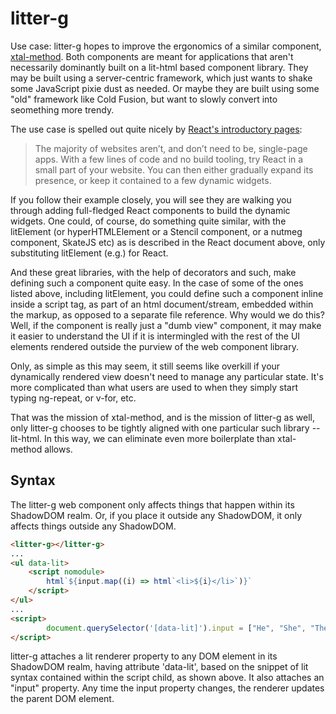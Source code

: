 # litter-g



Use case:  litter-g hopes to improve the ergonomics of a similar component, [xtal-method](https://www.webcomponents.org/element/xtal-method).  Both components are meant for applications that aren't necessarily dominantly built on a lit-html based component library.  They may be built using a server-centric framework, which just wants to shake some JavaScript pixie dust as needed.  Or maybe they are built using some "old" framework like Cold Fusion, but want to slowly convert into seomething more trendy. 

The use case is spelled out quite nicely by [React's introductory pages](https://reactjs.org/docs/add-react-to-a-website.html):

>The majority of websites aren’t, and don’t need to be, single-page apps. With a few lines of code and no build tooling, try React in a small part of your website. You can then either gradually expand its presence, or keep it contained to a few dynamic widgets.

If you follow their example closely, you will see they are walking you through adding full-fledged React components to build the dynamic widgets.
One could, of course, do something quite similar, with the litElement (or hyperHTMLElement or a Stencil component, or a nutmeg component, SkateJS etc) as is described in the React document above, only substituting litElement (e.g.) for React.

And these great libraries, with the help of decorators and such, make defining such a component quite easy.  In the case of some of the ones listed above, including litElement, you could define such a component inline inside a script tag, as part of an html document/stream, embedded within the markup, as opposed to a separate file reference.  Why would we do this?  Well, if the component is really just a "dumb view" component, it may make it easier to understand the UI if it is intermingled with the rest of the UI elements rendered outside the purview of the web component library.

Only, as simple as this may seem, it still seems like overkill if your dynamically rendered view doesn't need to manage any particular state.  It's more complicated than what users are used to when they simply start typing ng-repeat, or v-for, etc.

That was the mission of xtal-method, and is the mission of litter-g as well, only litter-g chooses to be tightly aligned with one particular such library -- lit-html.  In this way, we can eliminate even more boilerplate than xtal-method allows.

## Syntax

The litter-g web component only affects things that happen within its ShadowDOM realm.  Or, if you place it outside any ShadowDOM, it only affects things outside any ShadowDOM.

```html
<litter-g></litter-g>
...
<ul data-lit>
    <script nomodule>
        html`${input.map((i) => html`<li>${i}</li>`)}`
    </script>
</ul>
...
<script>
        document.querySelector('[data-lit]').input = ["He", "She", "They", "Ze"];
</script>
```

litter-g attaches a lit renderer property to any DOM element in its ShadowDOM realm, having attribute 'data-lit', based on the snippet of lit syntax contained within the script child, as shown above.  It also attaches an "input" property.  Any time the input property changes, the renderer updates the parent DOM element. 
